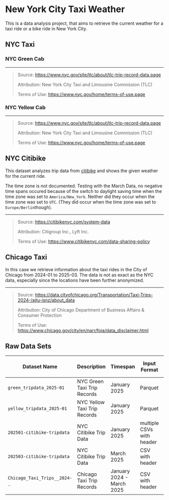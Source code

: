 # New York City Taxi Weather

This is a data analysis project, that aims to retrieve the current weather
for a taxi ride or a bike ride in New York City.

## NYC Taxi

### NYC Green Cab

---

> Source: <https://www.nyc.gov/site/tlc/about/tlc-trip-record-data.page>
>
> Attribution: New York City Taxi and Limousine Commission (TLC)
>
> Terms of Use: <https://www.nyc.gov/home/terms-of-use.page>

### NYC Yellow Cab

---

> Source: <https://www.nyc.gov/site/tlc/about/tlc-trip-record-data.page>
>
> Attribution: New York City Taxi and Limousine Commission (TLC)
>
> Terms of Use: <https://www.nyc.gov/home/terms-of-use.page>

## NYC Citibike

This dataset analyzes trip data from
[citibike](https://citibikenyc.com/system-data) and shows the given
weather for the current ride.

The time zone is not documented. Testing with the March Data, no negative
time spans occured because of the switch to daylight saving time when the
time zone was set to `America/New_York`.
Neither did they occur when the time zone was set to `UTC`. (They did occur
when the time zone was set to `Europe/Berlin`though).

---

> Source: <https://citibikenyc.com/system-data>
>
> Attribution: Citigroup Inc., Lyft Inc.
>
> Terms of Use: <https://www.citibikenyc.com/data-sharing-policy>

## Chicago Taxi

In this case we retrieve information about the taxi rides in the City of
Chicago from 2024-01 to 2025-03. The data is not as exact as the NYC data,
especially since the locations have been further anonymized.

---

> Source: <https://data.cityofchicago.org/Transportation/Taxi-Trips-2024-/ajtu-isnz/about_data>
>
> Attribution: City of Chicago Department of Business Affairs & Consumer Protection
>
> Terms of Use: <https://www.chicago.gov/city/en/narr/foia/data_disclaimer.html>

## Raw Data Sets

<!-- markdownlint-disable MD013 -->

| Dataset Name                 | Description                  | Timespan                  | Input Format              | Number of records |
| ---------------------------- | ---------------------------- | ------------------------- | ------------------------- | ----------------- |
| `green_tripdata_2025-01`     | NYC Green Taxi Trip Records  | January 2025              | Parquet                   | 48326             |
| `yellow_tripdata_2025-01`    | NYC Yellow Taxi Trip Records | January 2025              | Parquet                   | 3475226           |
| `202501-citibike-tripdata`   | NYC Citibike Trip Data       | January 2025              | multiple CSVs with header | 2124475           |
| `202503-citibike-tripdata`   | NYC Citibike Trip Data       | March 2025                | CSV with header           | 3168271           |
| `Chicago_Taxi_Trips__2024-_` | Chicago Taxi Trip Records    | January 2024 - March 2025 | CSV with header           | 7917845           |
